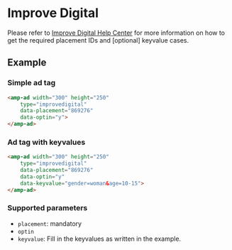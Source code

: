 <!---
Copyright 2016 The AMP HTML Authors. All Rights Reserved.

Licensed under the Apache License, Version 2.0 (the "License");
you may not use this file except in compliance with the License.
You may obtain a copy of the License at

      http://www.apache.org/licenses/LICENSE-2.0

Unless required by applicable law or agreed to in writing, software
distributed under the License is distributed on an "AS-IS" BASIS,
WITHOUT WARRANTIES OR CONDITIONS OF ANY KIND, either express or implied.
See the License for the specific language governing permissions and
limitations under the License.
-->

# Improve Digital

Please refer to [Improve Digital Help Center](https://improvedigital.zendesk.com/hc/en-us) for more
information on how to get the required placement IDs and [optional] keyvalue cases.
                    
## Example

### Simple ad tag 

```html
<amp-ad width="300" height="250"
    type="improvedigital"
    data-placement="869276"
    data-optin="y">
</amp-ad>
```

### Ad tag with keyvalues

```html
<amp-ad width="300" height="250"
    type="improvedigital"
    data-placement="869276"
    data-optin="y"
    data-keyvalue="gender=woman&age=10-15">
</amp-ad>
```

### Supported parameters

- `placement`: mandatory
- `optin`
- `keyvalue`: Fill in the keyvalues as written in the example. 

